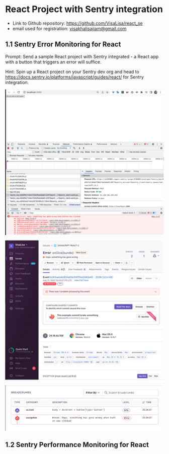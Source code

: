 # React Project with Sentry integration
- Link to Github repository: https://github.com/VisaLisa/react_se
- email used for registration: visakhalisajiam@gmail.com

## 1.1 Sentry Error Monitoring for React
Prompt: Send a sample React project with Sentry integrated - a React app with a button that triggers an error will suffice.

Hint: Spin up a React project on your Sentry dev org and head to https://docs.sentry.io/platforms/javascript/guides/react/ for Sentry integration.

![React App with Sentry](https://github.com/VisaLisa/react_se/blob/master/assets/Sentry%201.1%20-%20React_Network.png)

![Error Dashboard](https://github.com/VisaLisa/react_se/blob/master/assets/Sentry%201.1%20-%20Error%20dashboard.png)

![Breadcrumb](https://github.com/VisaLisa/react_se/blob/master/assets/Sentry%201.1%20-%20Breadcrumb.png)





## 1.2 Sentry Performance Monitoring for React